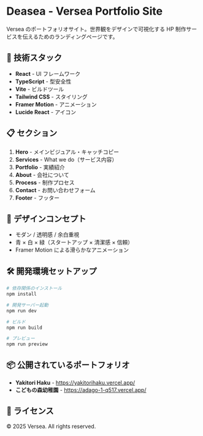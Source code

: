 # Deasea - Versea Portfolio Site

Versea のポートフォリオサイト。世界観をデザインで可視化する HP 制作サービスを伝えるためのランディングページです。

## 🚀 技術スタック

- **React** - UI フレームワーク
- **TypeScript** - 型安全性
- **Vite** - ビルドツール
- **Tailwind CSS** - スタイリング
- **Framer Motion** - アニメーション
- **Lucide React** - アイコン

## 📋 セクション

1. **Hero** - メインビジュアル・キャッチコピー
2. **Services** - What we do（サービス内容）
3. **Portfolio** - 実績紹介
4. **About** - 会社について
5. **Process** - 制作プロセス
6. **Contact** - お問い合わせフォーム
7. **Footer** - フッター

## 🎨 デザインコンセプト

- モダン / 透明感 / 余白重視
- 青 × 白 × 緑（スタートアップ × 清潔感 × 信頼）
- Framer Motion による滑らかなアニメーション

## 🛠️ 開発環境セットアップ

```bash
# 依存関係のインストール
npm install

# 開発サーバー起動
npm run dev

# ビルド
npm run build

# プレビュー
npm run preview
```

## 📦 公開されているポートフォリオ

- **Yakitori Haku** - https://yakitorihaku.vercel.app/
- **こどもの森幼稚園** - https://adago-1-q517.vercel.app/

## 📝 ライセンス

© 2025 Versea. All rights reserved.
